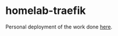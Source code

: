 # homelab-traefik

Personal deployment of the work done [here](https://github.com/htpcBeginner/docker-traefik).

